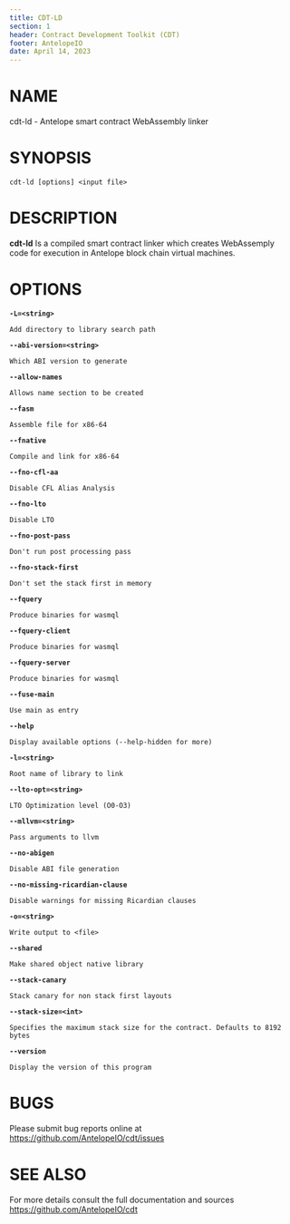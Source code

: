 ```yaml
---
title: CDT-LD
section: 1
header: Contract Development Toolkit (CDT)
footer: AntelopeIO
date: April 14, 2023
---
```

# NAME
cdt-ld - Antelope smart contract WebAssembly linker

# SYNOPSIS

`cdt-ld [options] <input file>`

# DESCRIPTION

**cdt-ld**  Is a compiled smart contract linker which creates WebAssemply code for 
execution in Antelope block chain virtual machines.  

# OPTIONS

**`-L=<string>`**

    Add directory to library search path

**`--abi-version=<string>`**

    Which ABI version to generate
    
**`--allow-names`**

    Allows name section to be created
    
**`--fasm`**

    Assemble file for x86-64
    
**`--fnative`**

    Compile and link for x86-64
    
**`--fno-cfl-aa`**

    Disable CFL Alias Analysis
    
**`--fno-lto`**

    Disable LTO

**`--fno-post-pass`**

    Don't run post processing pass
    
**`--fno-stack-first`**

    Don't set the stack first in memory
    
**`--fquery`**

    Produce binaries for wasmql
    
**`--fquery-client`**

    Produce binaries for wasmql
    
**`--fquery-server`**

    Produce binaries for wasmql
    
**`--fuse-main`**

    Use main as entry
    
**`--help`**

    Display available options (--help-hidden for more)
    
**`-l=<string>`**

    Root name of library to link
    
**`--lto-opt=<string>`**

    LTO Optimization level (O0-O3)

**`--mllvm=<string>`**

    Pass arguments to llvm
    
**`--no-abigen`**

    Disable ABI file generation
    
**`--no-missing-ricardian-clause`**

    Disable warnings for missing Ricardian clauses
    
**`-o=<string>`**

    Write output to <file>
    
**`--shared`**

    Make shared object native library
    
**`--stack-canary`**

    Stack canary for non stack first layouts
    
**`--stack-size=<int>`**

    Specifies the maximum stack size for the contract. Defaults to 8192 bytes
    
**`--version`**

    Display the version of this program
    

# BUGS

Please submit bug reports online at https://github.com/AntelopeIO/cdt/issues

# SEE ALSO

For more details consult the full documentation and sources https://github.com/AntelopeIO/cdt


